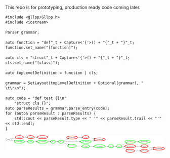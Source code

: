 This repo is for prototyping, production ready code coming later.

    #include <gllpp/Gllpp.h>
    #include <iostream>
    
    Parser grammar;

	auto function = "def"_t + Capture<'{'>() + "{"_t + "}"_t;
	function.set_name("[function]");

	auto cls = "struct"_t + Capture<'{'>() + "{"_t + "}"_t;
	cls.set_name("[class]");

	auto topLevelDefinition = function | cls;

	grammar = SetLayout(topLevelDefinition + Optional(grammar), " \t\r\n");

	auto code = "def test {}\n"
		"struct cls {}";
	auto parseResults = grammar.parse_entry(code);
	for (auto& parseResult : parseResults) {
		std::cout << parseResult.type << " '" << parseResult.trail << "'" << std::endl;
	}

![Example Output](ExampleOutput.png)
